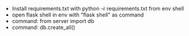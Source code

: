 - Install requirements.txt with python -r requirements.txt from env shell
- open flask shell in env with "flask shell" as command
- command: from server import db
- command: db.create_all()